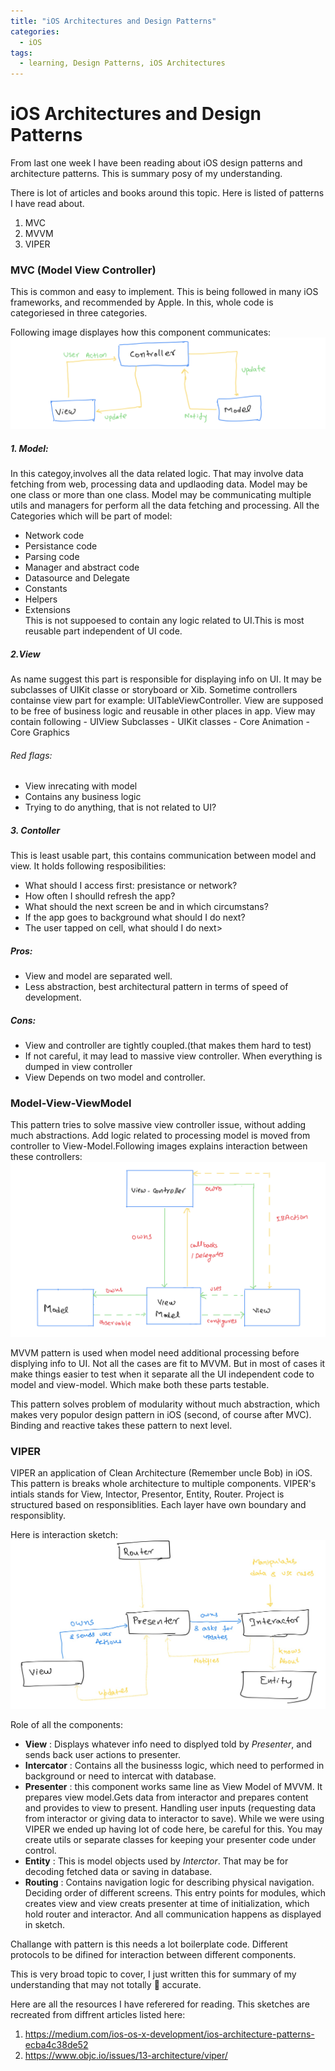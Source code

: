 ```yaml
---
title: "iOS Architectures and Design Patterns"
categories:
  - iOS
tags:
  - learning, Design Patterns, iOS Architectures
---
```

# iOS Architectures and Design Patterns

From last one week I have been reading about iOS design patterns and architecture patterns. This is summary posy of my understanding.

There is lot of articles and books around this topic. Here is listed of patterns I have read about.

1. MVC
2. MVVM
3. VIPER

### MVC (Model View Controller)
This is common and easy to implement. This is being followed in many iOS frameworks, and recommended by Apple. In this, whole code is categoriesed in three categories.

Following image displayes how this component communicates:
![Model-View-Controller](../images/mvc.png)

##### 1. Model:
In this categoy,involves all the data related logic. That may involve data fetching from web, processing data and updlaoding data. Model may be one class or more than one class. Model may be communicating multiple utils and managers for perform all the data fetching and processing.
All the Categories which will be part of model:
   - Network code
   - Persistance code
   - Parsing code
   - Manager and abstract code
   - Datasource and Delegate
   - Constants
   - Helpers
   - Extensions   
This is not suppoesed to contain any logic related to UI.This is most reusable part independent of UI code.

##### 2.View 
As name suggest this part is responsible for displaying info on UI. It may be subclasses of UIKit classe or storyboard or Xib. Sometime controllers containse view part for example: UITableViewController. View are supposed to be free of business logic and reusable in other places in app.
    View may contain following
    - UIView Subclasses
    - UIKit classes
    - Core Animation
    - Core Graphics
  ###### Red flags:
  - View inrecating with model
  - Contains any business logic
  - Trying to do anything, that is not related to UI?
##### 3. Contoller
This is least usable part, this contains communication between model and view. It holds following resposibilities:
- What should I access first: presistance or network?
- How often I shoulld refresh the app?
- What should the next screen be and in which circumstans?
- If the app goes to background what should I do next?
- The user tapped on cell, what should I do next>


##### Pros:
- View and model are separated well. 
- Less abstraction, best architectural pattern in terms of  speed of development.

##### Cons:
- View and controller are tightly coupled.(that makes them hard to test)
- If not careful, it may lead to massive view controller. When everything is dumped in view controller
- View Depends on two model and controller.

### Model-View-ViewModel

This pattern tries to solve massive view controller issue, without adding much abstractions. Add logic related to processing model is moved from controller to View-Model.Following images explains interaction between these controllers:
![Model-View-Model](../images/mvvm.png)

MVVM pattern is used when model need additional processing before displying info to UI. Not all the cases are fit to MVVM. But in most of cases it make things easier to test when it separate all the UI independent code to model and view-model. Which make both these parts testable. 

This pattern solves problem of modularity without much abstraction, which makes very populor design pattern in iOS (second, of course after MVC). Binding and reactive takes these pattern to next level.

### VIPER
VIPER an application of Clean Architecture (Remember uncle Bob) in iOS. This pattern is breaks whole architecture to multiple components. VIPER's intials stands for View, Intector, Presentor, Entity, Router. Project is structured based on responsiblities. Each layer have own boundary and responsiblity.

Here is interaction sketch:
![VIPER](../images/viper.jpg)

Role of all the components:
  - **View** : Displays whatever info need to displyed told by *Presenter*, and sends back user actions to presenter.
  - **Intercator** : Contains all the businesss logic, which need to performed in background or need to intercat with database.
  - **Presenter** : this component works same line as View Model of MVVM. It prepares view model.Gets data from interactor and prepares content and provides to view to present. Handling user inputs (requesting data from interactor or giving data to interactor to save). While we were using VIPER we ended up having lot of code here, be careful for this. You may create utils or separate classes for keeping your presenter code under control.
  - **Entity** : This is model objects used by *Interctor*. That may be for decoding fetched data or saving in database.
  - **Routing** : Contains navigation logic for describing physical navigation. Deciding order of different screens. This entry points for modules, which creates view and view creats presenter at time of initialization, which hold router and interactor. And all communication happens as displayed in sketch.
  
Challange with pattern is this needs a lot boilerplate code. Different protocols to be difined for interaction between different components.


This is very broad topic to cover, I just written this for summary of my understanding that may not totally 💯 accurate. 

Here are all the resources I have referered for reading. This sketches are recreated from diffrent articles listed here:
1. https://medium.com/ios-os-x-development/ios-architecture-patterns-ecba4c38de52
2. https://www.objc.io/issues/13-architecture/viper/
   

